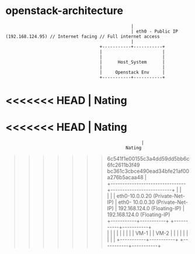# openstack-architecture 


                                                    |
                                                    | eth0 - Public IP (192.168.124.95) // Internet facing // Full internet access
                                                    |    
                                        +-----------+-----------+  
                                        |                       |
                                        |                       |
                                        |      Host_System      |   
                                        |                       |
                                        |     Openstack Env     |
                                        +-----------+-----------+  
<<<<<<< HEAD
                                        		    | 
                                                  Nating 
=======
<<<<<<< HEAD
                                       		    | 
                                                 Nating 
=======
                                        		        | 
                                                  Nating 
>>>>>>> 6c541f1e00155c3a4dd59dd5bb6c6fc2611b3f49
>>>>>>> bc361c3cbce490ead34bfe21af00a276b5acaa48
                                                    |       
                    +--------------------------------+--------------------------+
                    |                                                           |                            
                    |                                                           |
                    |  eth0-10.0.0.20 (Private-Net-IP) 				| eth0- 10.0.0.30 (Private-Net-IP)
                    |	    192.168.124.0 (Floating-IP)		          	|	192.168.124.0 (Floating-IP)		
         +-----------+-----------+                                  +-----------+-----------+                                  
         |                       |                                  |                       |
         |                       |                                  |                       |
         |        VM-1           |                                  |          VM-2         |
         |                       |                                  |                       |
         |                       |                                  |                       |
         +-----------+-----------+                                  +-----------+-----------+ 



